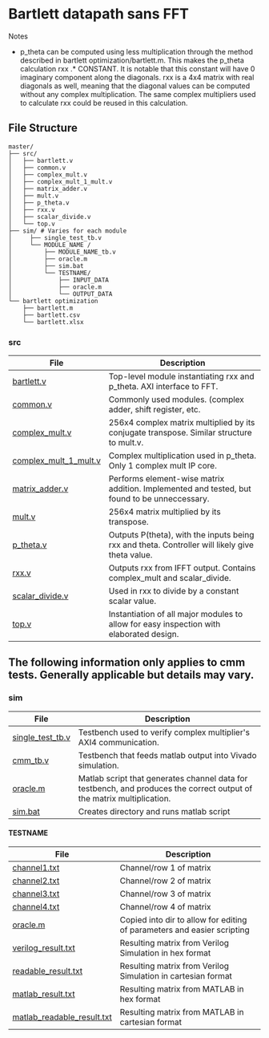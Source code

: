 # Bartlett datapath sans FFT

Notes
- p_theta can be computed using less multiplication through the method described in bartlett optimization/bartlett.m.
This makes the p_theta calculation rxx .*  CONSTANT. It is notable that this constant will have 0 imaginary component along the diagonals.
rxx is a 4x4 matrix with real diagonals as well, meaning that the diagonal values can be computed without any complex multiplication.
The same complex multipliers used to calculate rxx could be reused in this calculation.

## File Structure

	
	master/
	├── src/
	│   ├── bartlett.v
	│   ├── common.v	
	│   ├── complex_mult.v	
	│   ├── complex_mult_1_mult.v	
	│   ├── matrix_adder.v	
	│   ├── mult.v	
	│   ├── p_theta.v	
	│   ├── rxx.v	
	│   ├── scalar_divide.v	
	│   └── top.v
	├── sim/ # Varies for each module
	│     ├── single_test_tb.v
	│     └── MODULE_NAME /
	│         ├── MODULE_NAME_tb.v
	│         ├── oracle.m
	│         ├── sim.bat
	│         └── TESTNAME/
	│             ├── INPUT_DATA
	│             ├── oracle.m
	│             └── OUTPUT_DATA
    └── bartlett optimization 
	    ├── bartlett.m
	    ├── bartlett.csv
	    └── bartlett.xlsx
		
### src
| File | Description |
| -------- | ------- |
| [bartlett.v](https://github.com/adolan527/cmm/blob/main/src/bartlett.v) | Top-level module instantiating rxx and p_theta. AXI interface to FFT. |
| [common.v](https://github.com/adolan527/cmm/blob/main/src/common.v) | Commonly used modules. (complex adder, shift register, etc. |
| [complex_mult.v](https://github.com/adolan527/cmm/blob/main/src/complex_mult.v) | 256x4 complex matrix multiplied by its conjugate transpose. Similar structure to mult.v. |
| [complex_mult_1_mult.v](https://github.com/adolan527/cmm/blob/main/src/complex_mult_1_mult.v) | Complex multiplication used in p_theta. Only 1 complex mult IP core. |
| [matrix_adder.v](https://github.com/adolan527/cmm/blob/main/src/matrix_adder.v) | Performs element-wise matrix addition. Implemented and tested, but found to be unneccessary. |
| [mult.v](https://github.com/adolan527/cmm/blob/main/src/mult.v) | 256x4 matrix multiplied by its transpose. |
| [p_theta.v](https://github.com/adolan527/cmm/blob/main/src/p_theta.v) | Outputs P(theta), with the inputs being rxx and theta. Controller will likely give theta value. |
| [rxx.v](https://github.com/adolan527/cmm/blob/main/src/rxx.v) | Outputs rxx from IFFT output. Contains complex_mult and scalar_divide. |
| [scalar_divide.v](https://github.com/adolan527/cmm/blob/main/src/scalar_divide.v) | Used in rxx to divide by a constant scalar value. |
| [top.v](https://github.com/adolan527/cmm/blob/main/src/top.v) | Instantiation of all major modules to allow for easy inspection with elaborated design. |





## The following information only applies to cmm tests. Generally applicable but details may vary.

### sim

| File | Description |
| -------- | ------- |
| [single_test_tb.v](https://github.com/adolan527/cmm/blob/main/sim/single_test_tb.v) | Testbench used to verify complex multiplier's AXI4 communication. |
| [cmm_tb.v](https://github.com/adolan527/cmm/blob/main/sim/cmm_tb.v) | Testbench that feeds matlab output into Vivado simulation. |
| [oracle.m](https://github.com/adolan527/cmm/blob/main/sim/oracle.m) | Matlab script that generates channel data for testbench, and produces the correct output of the matrix multiplication. |
| [sim.bat](https://github.com/adolan527/cmm/blob/main/sim/sim.bat) | Creates directory and runs matlab script |

#### TESTNAME

| File | Description |
| -------- | ------- |
| [channel1.txt](https://github.com/adolan527/cmm/blob/main/sim/eight/channel1.txt) | Channel/row 1 of matrix |
| [channel2.txt](https://github.com/adolan527/cmm/blob/main/sim/eight/channel2.txt) | Channel/row 2 of matrix |
| [channel3.txt](https://github.com/adolan527/cmm/blob/main/sim/eight/channel3.txt) | Channel/row 3 of matrix |
| [channel4.txt](https://github.com/adolan527/cmm/blob/main/sim/eight/channel4.txt) | Channel/row 4 of matrix |
| [oracle.m](https://github.com/adolan527/cmm/blob/main/sim/eight/oracle.m) | Copied into dir to allow for editing of parameters and easier scripting |
| [verilog_result.txt](https://github.com/adolan527/cmm/blob/main/sim/eight/verilog_result.txt) | Resulting matrix from Verilog Simulation in hex format |
| [readable_result.txt](https://github.com/adolan527/cmm/blob/main/sim/eight/readable_result.txt) | Resulting matrix from Verilog Simulation in cartesian format |
| [matlab_result.txt](https://github.com/adolan527/cmm/blob/main/sim/eight/matlab_result.txt) | Resulting matrix from MATLAB in hex format |
| [matlab_readable_result.txt](https://github.com/adolan527/cmm/blob/main/sim/eight/matlab_readable_result.txt) | Resulting matrix from MATLAB in cartesian format |


